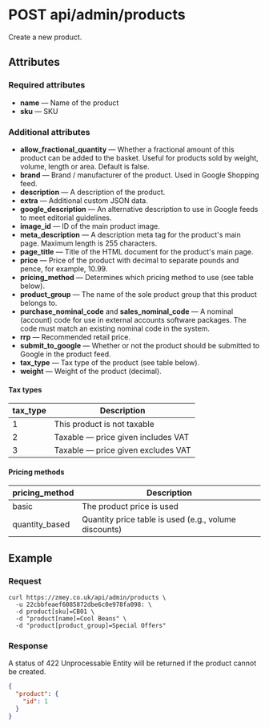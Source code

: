 # POST api/admin/products

Create a new product.

## Attributes

### Required attributes

* **name** — Name of the product
* **sku** — SKU

### Additional attributes

* **allow_fractional_quantity** — Whether a fractional amount of this product can be added to the basket. Useful for products sold by weight, volume, length or area. Default is false.
* **brand** — Brand / manufacturer of the product. Used in Google Shopping feed.
* **description** — A description of the product.
* **extra** — Additional custom JSON data.
* **google_description** — An alternative description to use in Google feeds to meet editorial guidelines.
* **image_id** — ID of the main product image.
* **meta_description** — A description meta tag for the product's main page. Maximum length is 255 characters.
* **page_title** — Title of the HTML document for the product's main page.
* **price** — Price of the product with decimal to separate pounds and pence,
for example, 10.99.
* **pricing_method** — Determines which pricing method to use (see table below).
* **product_group** — The name of the sole product group that this product
belongs to.
* **purchase_nominal_code** and **sales_nominal_code** — A nominal (account) code for use in external accounts software packages. The code must match an existing nominal code in the system.
* **rrp** — Recommended retail price.
* **submit_to_google** — Whether or not the product should be submitted to Google in the product feed.
* **tax_type** — Tax type of the product (see table below).
* **weight** — Weight of the product (decimal).

#### Tax types

|tax_type|Description|
|--------|-----------|
|1       |This product is not taxable|
|2       |Taxable — price given includes VAT|
|3       |Taxable — price given excludes VAT|

#### Pricing methods

|pricing_method|Description|
|--------------|-----------|
|basic         |The product price is used|
|quantity_based|Quantity price table is used (e.g., volume discounts)|

## Example

### Request

```
curl https://zmey.co.uk/api/admin/products \
  -u 22cbbfeaef6085872dbe6c0e978fa098: \
  -d product[sku]=CB01 \
  -d "product[name]=Cool Beans" \
  -d "product[product_group]=Special Offers"
```

### Response

A status of 422 Unprocessable Entity will be returned if the product cannot be
created.

```json
{
  "product": {
    "id": 1
  }
}
```
